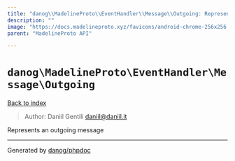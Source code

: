 ```yaml
---
title: "danog\\MadelineProto\\EventHandler\\Message\\Outgoing: Represents an outgoing message"
description: ""
image: "https://docs.madelineproto.xyz/favicons/android-chrome-256x256.png"
parent: "MadelineProto API"

---
```

# `danog\MadelineProto\EventHandler\Message\Outgoing`
[Back to index](../../../../index.html)

> Author: Daniil Gentili <daniil@daniil.it>  
  

Represents an outgoing message  



---
Generated by [danog/phpdoc](https://phpdoc.daniil.it)
